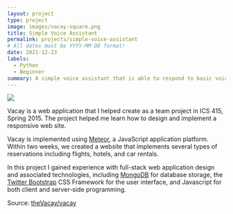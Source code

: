 ```yaml
---
layout: project
type: project
image: images/vacay-square.png
title: Simple Voice Assistant
permalink: projects/simple-voice-assistant
# All dates must be YYYY-MM-DD format!
date: 2021-12-23
labels:
  - Python
  - Beginner
summary: A simple voice assistant that is able to respond to basic voice commands.
---
```


<img class="ui large centered image" src="../images/vacay-home-page.png">

Vacay is a web application that I helped create as a team project in ICS 415, Spring 2015. The project helped me learn how to design and implement a responsive web site.

Vacay is implemented using [Meteor](http://meteor.com), a JavaScript application platform. Within two weeks, we created a website that implements several types of reservations including flights, hotels, and car rentals.

In this project I gained experience with full-stack web application design and associated technologies, including [MongoDB](http://mongodb.com) for database storage, the [Twitter Bootstrap](http://getbootstrap.com/) CSS Framework for the user interface, and Javascript for both client and server-side programming. 
 
Source: <a href="https://github.com/theVacay/vacay"><i class="large github icon"></i>theVacay/vacay</a>

